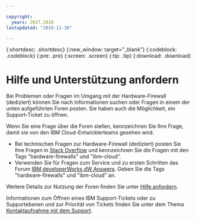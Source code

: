 ```yaml
---

copyright:
  years: 2017,2018
lastupdated: "2018-11-30"

---
```


{:shortdesc: .shortdesc}
{:new_window: target="_blank"}
{:codeblock: .codeblock}
{:pre: .pre}
{:screen: .screen}
{:tip: .tip}
{:download: .download}

# Hilfe und Unterstützung anfordern

Bei Problemen oder Fragen im Umgang mit der Hardware-Firewall (dediziert) können Sie nach Informationen suchen oder Fragen in einem der unten aufgeführten Foren posten. Sie haben auch die Möglichkeit, ein Support-Ticket zu öffnen.

Wenn Sie eine Frage über die Foren stellen, kennzeichnen Sie Ihre Frage, damit sie von den IBM Cloud-Entwicklerteams gesehen wird.

* Bei technischen Fragen zur Hardware-Firewall (dediziert) posten Sie Ihre Fragen in [Stack Overflow](https://stackoverflow.com/search?q=hardware-firewalls+ibm-cloud) und kennzeichnen Sie die Fragen mit den Tags "hardware-firewalls" und "ibm-cloud".
* Verwenden Sie für Fragen zum Service und zu ersten Schritten das Forum [IBM developerWorks dW Answers](https://developer.ibm.com/answers/topics/hardware-firewalls.html?smartspace=ibm-cloud). Geben Sie die Tags "hardware-firewalls" und "ibm-cloud" an.

Weitere Details zur Nutzung der Foren finden Sie unter [Hilfe anfordern](/docs/support/index.html#getting-help).

Informationen zum Öffnen eines IBM Support-Tickets oder zu Supportebenen und zur Priorität von Tickets finden Sie unter dem Thema [Kontaktaufnahme mit dem Support](/docs/support/index.html#contacting-support).
